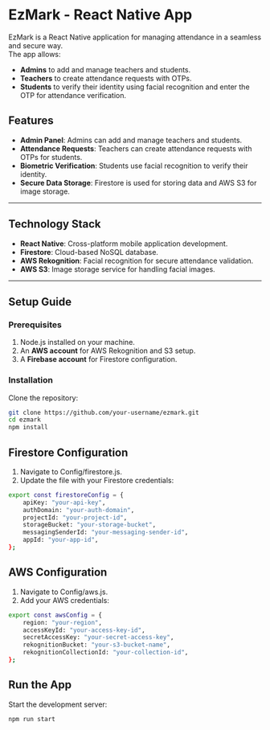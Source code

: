 # EzMark - React Native App

EzMark is a React Native application for managing attendance in a seamless and secure way.  
The app allows:  
- **Admins** to add and manage teachers and students.  
- **Teachers** to create attendance requests with OTPs.  
- **Students** to verify their identity using facial recognition and enter the OTP for attendance verification.

## Features

- **Admin Panel**: Admins can add and manage teachers and students.
- **Attendance Requests**: Teachers can create attendance requests with OTPs for students.
- **Biometric Verification**: Students use facial recognition to verify their identity.
- **Secure Data Storage**: Firestore is used for storing data and AWS S3 for image storage.

---

## Technology Stack

- **React Native**: Cross-platform mobile application development.
- **Firestore**: Cloud-based NoSQL database.
- **AWS Rekognition**: Facial recognition for secure attendance validation.
- **AWS S3**: Image storage service for handling facial images.

---

## Setup Guide

### Prerequisites

1. Node.js installed on your machine.
2. An **AWS account** for AWS Rekognition and S3 setup.
3. A **Firebase account** for Firestore configuration.

### Installation

Clone the repository:

```bash
git clone https://github.com/your-username/ezmark.git
cd ezmark
npm install
```
## Firestore Configuration
1. Navigate to Config/firestore.js.
2. Update the file with your Firestore credentials:

```bash
export const firestoreConfig = {  
    apiKey: "your-api-key",  
    authDomain: "your-auth-domain",  
    projectId: "your-project-id",  
    storageBucket: "your-storage-bucket",  
    messagingSenderId: "your-messaging-sender-id",  
    appId: "your-app-id",  
};  
```
## AWS Configuration
1. Navigate to Config/aws.js.
2. Add your AWS credentials:

```bash
export const awsConfig = {  
    region: "your-region",  
    accessKeyId: "your-access-key-id",  
    secretAccessKey: "your-secret-access-key",  
    rekognitionBucket: "your-s3-bucket-name",  
    rekognitionCollectionId: "your-collection-id",  
};  
```
## Run the App
Start the development server:
```bash
npm run start  
```

